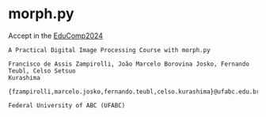 # morph.py

Accept in the [EduComp2024](https://www.educompbrasil.org/simposio)
```
A Practical Digital Image Processing Course with morph.py

Francisco de Assis Zampirolli, João Marcelo Borovina Josko, Fernando Teubl, Celso Setsuo
Kurashima

{fzampirolli,marcelo.josko,fernando.teubl,celso.kurashima}@ufabc.edu.br

Federal University of ABC (UFABC)
```


